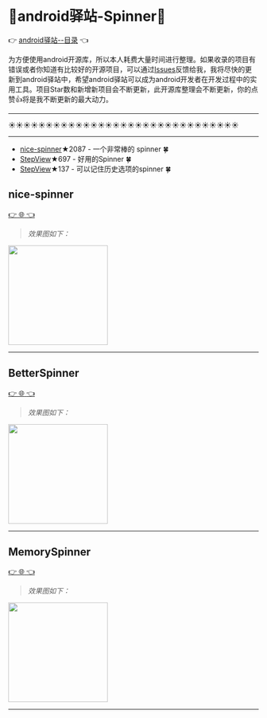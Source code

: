 # :running:android驿站-Spinner:running:
:point_right: [android驿站--目录](https://github.com/enChenging/android_posthouse) :point_left: 

为方便使用android开源库，所以本人耗费大量时间进行整理。如果收录的项目有错误或者你知道有比较好的开源项目，可以通过[Issues](https://github.com/enChenging/android_posthouse/issues)反馈给我，我将尽快的更新到android驿站中，希望android驿站可以成为android开发者在开发过程中的实用工具。项目Star数和新增新项目会不断更新，此开源库整理会不断更新，你的点赞:+1:将是我不断更新的最大动力。
 
<HR style="FILTER: progid:DXImageTransform.Microsoft.Shadow(color:#987cb9,direction:145,strength:15)" width="100%" color=#987cb9 SIZE=1>
  
:sunny::sunny::sunny::sunny::sunny::sunny::sunny::sunny::sunny::sunny::sunny::sunny::sunny::sunny::sunny::sunny::sunny::sunny::sunny::sunny::sunny::sunny::sunny::sunny::sunny::sunny::sunny::sunny::sunny::sunny::sunny:
<HR style="FILTER: progid:DXImageTransform.Microsoft.Shadow(color:#987cb9,direction:145,strength:15)" width="100%" color=#987cb9 SIZE=1>


- [nice-spinner](#nice-spinner)★2087 - 一个非常棒的 spinner  :four_leaf_clover: 
- [StepView](#StepView)★697 - 好用的Spinner  :four_leaf_clover: 
- [StepView](#StepView)★137 - 可以记住历史选项的spinner :four_leaf_clover: 


## nice-spinner
[:point_right: :globe_with_meridians: :point_left:](https://github.com/arcadefire/nice-spinner) 
>_效果图如下：_

<img src="https://github.com/arcadefire/nice-spinner/blob/master/nice-spinner.gif" width="200">
 
 <HR style="FILTER: progid:DXImageTransform.Microsoft.Shadow(color:#987cb9,direction:145,strength:15)" width="100%" color=#987cb9 SIZE=1>
  
## BetterSpinner
[:point_right: :globe_with_meridians: :point_left:](https://github.com/Lesilva/BetterSpinner) 
>_效果图如下：_

<img src="https://github.com/Lesilva/BetterSpinner/blob/master/screenshot/screenshot.gif" width="200">
 
 <HR style="FILTER: progid:DXImageTransform.Microsoft.Shadow(color:#987cb9,direction:145,strength:15)" width="100%" color=#987cb9 SIZE=1>
  
## MemorySpinner
[:point_right: :globe_with_meridians: :point_left:](https://github.com/Jasonchenlijian/MemorySpinner) 
>_效果图如下：_

<img src="https://img.alicdn.com/imgextra/i4/181257671/TB2SphCkXXXXXauXpXXXXXXXXXX_!!181257671.gif" width="200">
 
 <HR style="FILTER: progid:DXImageTransform.Microsoft.Shadow(color:#987cb9,direction:145,strength:15)" width="100%" color=#987cb9 SIZE=1>

